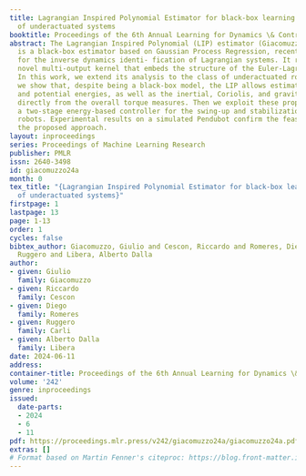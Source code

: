 ```yaml
---
title: Lagrangian Inspired Polynomial Estimator for black-box learning and control
  of underactuated systems
booktitle: Proceedings of the 6th Annual Learning for Dynamics \& Control Conference
abstract: The Lagrangian Inspired Polynomial (LIP) estimator (Giacomuzzo et al., 2023)
  is a black-box estimator based on Gaussian Process Regression, recently presented
  for the inverse dynamics identi- fication of Lagrangian systems. It relies on a
  novel multi-output kernel that embeds the structure of the Euler-Lagrange equation.
  In this work, we extend its analysis to the class of underactuated robots. First,
  we show that, despite being a black-box model, the LIP allows estimating kinetic
  and potential energies, as well as the inertial, Coriolis, and gravity components
  directly from the overall torque measures. Then we exploit these properties to derive
  a two-stage energy-based controller for the swing-up and stabilization of balancing
  robots. Experimental results on a simulated Pendubot confirm the feasibility of
  the proposed approach.
layout: inproceedings
series: Proceedings of Machine Learning Research
publisher: PMLR
issn: 2640-3498
id: giacomuzzo24a
month: 0
tex_title: "{Lagrangian Inspired Polynomial Estimator for black-box learning and control
  of underactuated systems}"
firstpage: 1
lastpage: 13
page: 1-13
order: 1
cycles: false
bibtex_author: Giacomuzzo, Giulio and Cescon, Riccardo and Romeres, Diego and Carli,
  Ruggero and Libera, Alberto Dalla
author:
- given: Giulio
  family: Giacomuzzo
- given: Riccardo
  family: Cescon
- given: Diego
  family: Romeres
- given: Ruggero
  family: Carli
- given: Alberto Dalla
  family: Libera
date: 2024-06-11
address:
container-title: Proceedings of the 6th Annual Learning for Dynamics \& Control Conference
volume: '242'
genre: inproceedings
issued:
  date-parts:
  - 2024
  - 6
  - 11
pdf: https://proceedings.mlr.press/v242/giacomuzzo24a/giacomuzzo24a.pdf
extras: []
# Format based on Martin Fenner's citeproc: https://blog.front-matter.io/posts/citeproc-yaml-for-bibliographies/
---
```


